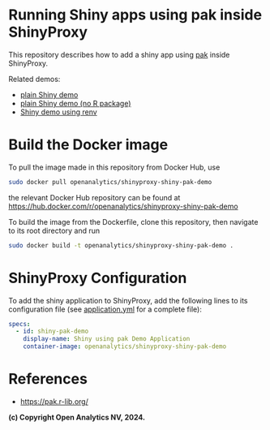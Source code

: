 # Running Shiny apps using pak inside ShinyProxy

This repository describes how to add a shiny app
using [pak](https://pak.r-lib.org/) inside ShinyProxy.

Related demos:

- [plain Shiny demo](https://github.com/openanalytics/shinyproxy-demo)
- [plain Shiny demo (no R package)](https://github.com/openanalytics/shinyproxy-demo-minimal)
- [Shiny demo using renv](https://github.com/openanalytics/shinyproxy-shiny-renv-demo)

# Build the Docker image

To pull the image made in this repository from Docker Hub, use

```bash
sudo docker pull openanalytics/shinyproxy-shiny-pak-demo
```

the relevant Docker Hub repository can be found
at https://hub.docker.com/r/openanalytics/shinyproxy-shiny-pak-demo

To build the image from the Dockerfile, clone this repository, then navigate to
its root directory and run

```bash
sudo docker build -t openanalytics/shinyproxy-shiny-pak-demo .
```

# ShinyProxy Configuration

To add the shiny application to ShinyProxy, add the following lines to its
configuration file (see [application.yml](./application.yml) for a complete
file):

```yaml
specs:
  - id: shiny-pak-demo
    display-name: Shiny using pak Demo Application
    container-image: openanalytics/shinyproxy-shiny-pak-demo
```

# References

* <https://pak.r-lib.org/>

**(c) Copyright Open Analytics NV, 2024.**
